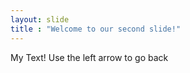 ```yaml
---
layout: slide
title : "Welcome to our second slide!"
---
```

My Text!
Use the left arrow to go back
